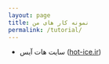 ```yaml
---
layout: page
title: نمونه کار های من
permalink: /tutorial/
---
```

 * سایت هات آیس ([hot-ice.ir](http://hot-ice.ir/))

